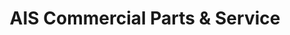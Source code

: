 ---
title: "AIS Commercial Parts & Service"
url: /erie/ais-commercial-parts-and-service/
shop: appliance
---